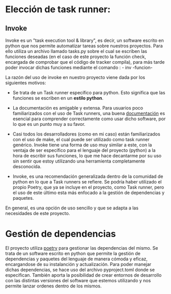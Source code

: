 # Elección de task runner:
## Invoke

Invoke es un "task execution tool & library", es decir, un software escrito en python que nos permite automatizar tareas sobre nuestros proyectos. Para ello utiliza un archivo llamado tasks.py sobre el cual se escriben las funciones deseadas (en el caso de este proyecto la función check, encargada de comprobar que el código de tracker compila), para más tarde poder invocar dichas funciones mediante el comando : - inv -funcion-

La razón del uso de invoke en nuestro proyecto viene dada por los siguientes motivos:

- Se trata de un Task runner específico para python. Esto significa que las funciones se escriben en un **estilo python**.

- La documentación es amigable y extensa. Para usuarios poco familiarizados con el uso de Task runners, una buena [documentación](https://www.pyinvoke.org/) es esencial para comprender correctamente como usar dicho software, por lo que es un punto muy a su favor.

- Casi todos los desarrolladores (como en mi caso) están familiarizados con el uso de make, el cual puede ser utilizado como task runner genérico. Invoke tiene una forma de uso muy similar a este, con la ventaja de ser específico para el lenguaje del proyecto (python) a la hora de escribir sus funciones, lo que me hace decantarme por su uso sin sentir que estoy utilizando una herramienta completamente desconocida.

- Invoke, es una recomendación generalizada dentro de la comunidad de python en lo que a Task runners se refiere. Se podría haber utilizado el propio Poetry, que ya se incluye en el proyecto, como Task runner, pero el uso de este último esta más enfocado a la gestión de dependencias y paquetes.

En general, es una opción de uso sencillo y que se adapta a las necesidades de este proyecto.
  
# Gestión de dependencias
  
El proyecto utiliza [poetry](https://python-poetry.org/docs/) para gestionar las dependencias del mismo. Se trata de un software escrito en python que permite la gestión de dependencias y paquetes del lenguaje de manera cómoda y eficaz, encargandose de su instalanción y actualización. Para poder manejar dichas dependencias, se hace uso del archivo pyproject.toml donde se especifican. También aporta la posibilidad de crear entornos de desarrollo con las distintas versiones del software que estemos utilizando y nos permite lanzar ordenes dentro de los mismos.
 
